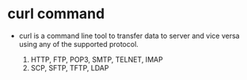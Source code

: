 # curl command

* curl is a command line tool to transfer data to server and vice versa using any of the supported protocol.

    1. HTTP, FTP, POP3, SMTP, TELNET, IMAP
    2. SCP, SFTP, TFTP, LDAP
